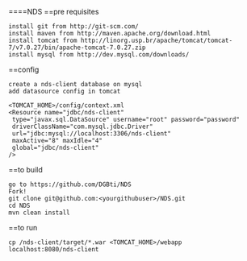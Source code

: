 ====NDS
==pre requisites

	install git from http://git-scm.com/
	install maven from http://maven.apache.org/download.html
	install tomcat from http://linorg.usp.br/apache/tomcat/tomcat-7/v7.0.27/bin/apache-tomcat-7.0.27.zip
	install mysql from http://dev.mysql.com/downloads/

==config

	create a nds-client database on mysql
	add datasource config in tomcat
	
	<TOMCAT_HOME>/config/context.xml
	<Resource name="jdbc/nds-client"              
	 type="javax.sql.DataSource" username="root" password="password"
	 driverClassName="com.mysql.jdbc.Driver" 
	 url="jdbc:mysql://localhost:3306/nds-client"
	 maxActive="8" maxIdle="4"
	 global="jdbc/nds-client" 
	/> 
	
==to build
	
	go to https://github.com/DGBti/NDS
	Fork!	
	git clone git@github.com:<yourgithubuser>/NDS.git
	cd NDS
	mvn clean install
	
==to run 

	cp /nds-client/target/*.war <TOMCAT_HOME>/webapp
	localhost:8080/nds-client